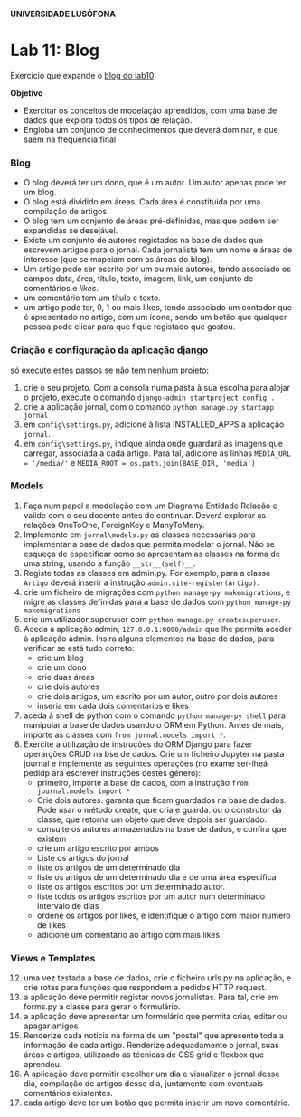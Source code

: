 **UNIVERSIDADE LUSÓFONA**

# Lab 11: Blog
Exercício que expande o [blog do lab10](https://github.com/ULHT-PW/pw-lab10/tree/main#1-blog).

**Objetivo**
* Exercitar os conceitos de modelação aprendidos, com uma base de dados que explora todos os tipos de relação.
* Engloba um conjundo de conhecimentos que deverá dominar, e que saem na frequencia final

### Blog
* O blog deverá ter um dono, que é um autor. Um autor apenas pode ter um blog.
* O blog está dividido em áreas. Cada área é constituida por uma compilação de artigos.
* O blog tem um conjunto de áreas pré-definidas, mas que podem ser expandidas se desejável.
* Existe um conjunto de autores registados na base de dados que escrevem artigos para o jornal. Cada jornalista tem um nome e áreas de interesse (que se mapeiam com as áreas do blog).
* Um artigo pode ser escrito por um ou mais autores, tendo associado os campos data, área, título, texto, imagem, link, um conjunto de comentários e *likes*.
* um comentário tem um título e texto.
* um artigo pode ter, 0, 1  ou mais likes, tendo associado um contador que é apresentado no artigo, com um ícone, sendo um botão que qualquer pessoa pode clicar para que fique registado que gostou.

### Criação e configuração da aplicação django
só execute estes passos se não tem nenhum projeto: 
1. crie o seu projeto. Com a consola numa pasta à sua escolha para alojar o projeto, execute o comando `django-admin startproject config .` 
2. crie a aplicação jornal, com o comando `python manage.py startapp jornal`
4. em `config\settings.py`, adicione à lista INSTALLED_APPS a aplicação `jornal`. 
5. em `config\settings.py`, indique ainda onde guardará as imagens que carregar, associada a cada artigo. Para tal, adicione as linhas `MEDIA_URL = '/media/'`  e  `MEDIA_ROOT = os.path.join(BASE_DIR, 'media')`

### Models
1. Faça num papel a modelação com um Diagrama Entidade Relação e valide com o seu docente antes de continuar. Deverá explorar as relações OneToOne, ForeignKey e ManyToMany.
2. Implemente em `jornal\models.py` as classes necessárias para implementar a base de dados que permita modelar o jornal. Não se esqueça de especificar ocmo se apresentam as classes na forma de uma string, usando a função `__str__(self)__`.  
3. Registe todas as classes em admin.py. Por exemplo, para a classe `Artigo`  deverá inserir a instrução `admin.site-register(Artigo)`.
4. crie um ficheiro de migrações com `python manage-py makemigrations`, e migre as classes definidas para a base de dados com `python manage-py makemigrations`
5. crie um utilizador superuser com `python manage.py createsuperuser`. 
6. Aceda à aplicação admin, `127.0.0.1:8000/admin` que lhe permita aceder à aplicação admin. Insira alguns elementos na base de dados, para verificar se está tudo correto:
   * crie um blog
   * crie um dono
   * crie duas áreas
   * crie dois autores
   * crie dois artigos, um escrito por um autor, outro por dois autores
   * inseria em cada dois comentarios e likes
8. aceda à shell de python com o comando `python manage-py shell` para manipular a base de dados usando o ORM em Python. Antes de mais, importe as classes com `from jornal.models import *`. 
9. Exercite a utilização de instruções do ORM Django para fazer operarções CRUD na bse de dados. Crie um ficheiro Jupyter na pasta journal e implemente as seguintes operações (no exame ser-lheá pedidp ara escrever instruções destes género):
   * primeiro, importe a base de dados, com a instrução `from journal.models import *`
   * Crie dois autores. garanta que ficam guardados na base de dados. Pode usar o método create, que cria e guarda. ou o construtor da classe, que retorna um objeto que deve depois ser guardado.
   * consulte os autores armazenados na base de dados, e confira que existem
   * crie um artigo escrito por ambos
   * Liste os artigos do jornal
   * liste os artigos de um determinado dia
   * liste os artigos de um determinado dia e de uma área específica
   * liste os artigos escritos por um determinado autor. 
   * liste todos os artigos escritos por um autor num determinado intervalo de dias
   * ordene os artigos por likes, e identifique o artigo com maior numero de likes 
   * adicione um comentário ao artigo com mais likes

### Views e Templates
12. uma vez testada a base de dados, crie o ficheiro urls.py na aplicação, e crie rotas para funções que respondem a pedidos HTTP request.
13. a aplicação deve permitir registar novos jornalistas. Para tal, crie em forms.py a classe para gerar o formulário.
14.  a aplicação deve apresentar um formulário que permita criar, editar ou apagar artigos 
15.  Renderize cada notícia na forma de um "postal" que apresente toda a informação de cada artigo. Renderize adequadamente o jornal, suas áreas e artigos, utilizando as técnicas de CSS grid e flexbox que aprendeu. 
16.  A aplicação deve permitir escolher um dia e visualizar o jornal desse dia, compilação de artigos desse dia, juntamente com eventuais comentários existentes. 
17.  cada artigo deve ter um botão que permita inserir um novo comentário. 
